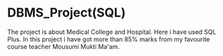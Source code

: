 # DBMS_Project(SQL)
The project is about Medical College and Hospital. Here i have used SQL Plus. In this project i have got more than 85%  marks from my favourite course teacher Mousumi Mukti Ma'am.
